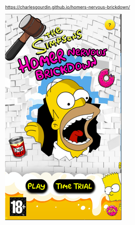 https://charlesgourdin.github.io/homers-nervous-brickdown/

<img src='./src/images/homepage.png' alt='homepage'/>
